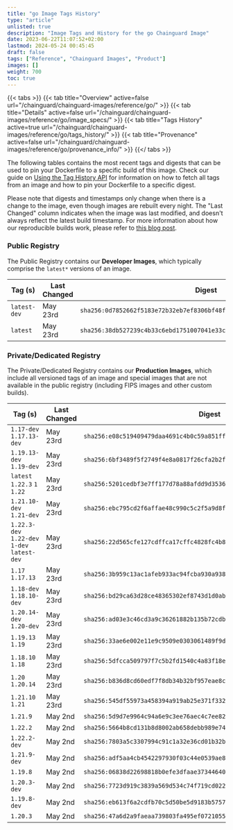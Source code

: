```yaml
---
title: "go Image Tags History"
type: "article"
unlisted: true
description: "Image Tags and History for the go Chainguard Image"
date: 2023-06-22T11:07:52+02:00
lastmod: 2024-05-24 00:45:45
draft: false
tags: ["Reference", "Chainguard Images", "Product"]
images: []
weight: 700
toc: true
---
```


{{< tabs >}}
{{< tab title="Overview" active=false url="/chainguard/chainguard-images/reference/go/" >}}
{{< tab title="Details" active=false url="/chainguard/chainguard-images/reference/go/image_specs/" >}}
{{< tab title="Tags History" active=true url="/chainguard/chainguard-images/reference/go/tags_history/" >}}
{{< tab title="Provenance" active=false url="/chainguard/chainguard-images/reference/go/provenance_info/" >}}
{{</ tabs >}}

The following tables contains the most recent tags and digests that can be used to pin your Dockerfile to a specific build of this image. Check our guide on [Using the Tag History API](/chainguard/chainguard-images/using-the-tag-history-api/) for information on how to fetch all tags from an image and how to pin your Dockerfile to a specific digest.

Please note that digests and timestamps only change when there is a change to the image, even though images are rebuilt every night. The "Last Changed" column indicates when the image was last modified, and doesn't always reflect the latest build timestamp. For more information about how our reproducible builds work, please refer to [this blog post](https://www.chainguard.dev/unchained/reproducing-chainguards-reproducible-image-builds).

### Public Registry
The Public Registry contains our **Developer Images**, which typically comprise the `latest*` versions of an image.

| Tag (s)       | Last Changed | Digest                                                                    |
|---------------|--------------|---------------------------------------------------------------------------|
|  `latest-dev` | May 23rd     | `sha256:0d7852662f5183e72b32eb7ef8306bf48f32846d5c20f0481ec2a5b127918929` |
|  `latest`     | May 23rd     | `sha256:38db527239c4b33c6ebd1751007041e33cdf81de45f2195b1a60816eb351def1` |


### Private/Dedicated Registry
The Private/Dedicated Registry contains our **Production Images**, which include all versioned tags of an image and special images that are not available in the public registry (including FIPS images and other custom builds).

| Tag (s)                                       | Last Changed | Digest                                                                    |
|-----------------------------------------------|--------------|---------------------------------------------------------------------------|
|  `1.17-dev` `1.17.13-dev`                     | May 23rd     | `sha256:e08c519409479daa4691c4b0c59a851ffb887c9078ab201835c6e27e57d4cf21` |
|  `1.19.13-dev` `1.19-dev`                     | May 23rd     | `sha256:6bf3489f5f2749f4e8a0817f26cfa2b2fe02a5d8a93f0e54cc7ab58f995d9770` |
|  `latest` `1.22.3` `1` `1.22`                 | May 23rd     | `sha256:5201cedbf3e7ff177d78a88afdd9d3536ea589b9302189d657f95d27bb454bef` |
|  `1.21.10-dev` `1.21-dev`                     | May 23rd     | `sha256:ebc795cd2f6affae48c990c5c2f5a9d8f5012248b46dba0622cacca24067643b` |
|  `1.22.3-dev` `1.22-dev` `1-dev` `latest-dev` | May 23rd     | `sha256:22d565cfe127cdffca17cffc4828fc4b8aa15524393e142913e9a562943beea0` |
|  `1.17` `1.17.13`                             | May 23rd     | `sha256:3b959c13ac1afeb933ac94fcba930a938eeb941b90d054e695c19377618e1274` |
|  `1.18-dev` `1.18.10-dev`                     | May 23rd     | `sha256:bd29ca63d28ce48365302ef8743d1d0ab7927f4e57acc75563a233ee2d35db27` |
|  `1.20.14-dev` `1.20-dev`                     | May 23rd     | `sha256:ad03e3c46cd3a9c36261882b135b72cdb2b69976296a1086e6d94289e4c36e55` |
|  `1.19.13` `1.19`                             | May 23rd     | `sha256:33ae6e002e11e9c9509e0303061489f9dba38f13e251057d6120d0bf290bd25a` |
|  `1.18.10` `1.18`                             | May 23rd     | `sha256:5dfcca509797f7c5b2fd1540c4a83f18eb200edf1168937bcf0baa4a2170d16b` |
|  `1.20` `1.20.14`                             | May 23rd     | `sha256:b836d8cd60edf7f8db34b32bf957eae8cbb2a947567b1dad69b2acb0bb7f4d65` |
|  `1.21.10` `1.21`                             | May 23rd     | `sha256:545df55973a458394a919ab25e371f332b55a2075acc71027061b579122e7d77` |
|  `1.21.9`                                     | May 2nd      | `sha256:5d9d7e9964c94a6e9c3ee76aec4c7ee8241270a84b6aa0117bc9f36eea1c1c5f` |
|  `1.22.2`                                     | May 2nd      | `sha256:5664b8cd131b8d8002ab658debb989e74504a0a63cc6c8b5e5b634612d61df84` |
|  `1.22.2-dev`                                 | May 2nd      | `sha256:7803a5c3307994c91c1a32e36cd01b32b82c32babb952599aefdd0ed827c3e89` |
|  `1.21.9-dev`                                 | May 2nd      | `sha256:adf5aa4cb4542297930f03c44e0539ae89acdc8e565c26fffee6dca569e5891b` |
|  `1.19.8`                                     | May 2nd      | `sha256:06838d22698818b0efe3dfaae3734464070be3061e379266f6c710728b22cb54` |
|  `1.20.3-dev`                                 | May 2nd      | `sha256:7723d919c3839a569d534c74f719cd02232ad13e4a1185a381909422f2e87c8c` |
|  `1.19.8-dev`                                 | May 2nd      | `sha256:eb613f6a2cdfb70c5d50be5d9183b575754ec83fee35e8f62d7cb02b7875bbb2` |
|  `1.20.3`                                     | May 2nd      | `sha256:47a6d2a9faeaa739803fa495ef0721055a24142ebd1f0ab4e2306b6cebf860d1` |

